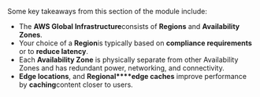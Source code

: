 Some key takeaways from this section of the module include:
- The **AWS Global Infrastructure**consists of **Regions** and **Availability Zones**.
- Your choice of a **Region**is typically based on **compliance requirements** or to **reduce latency**.
- Each **Availability Zone** is physically separate from other Availability Zones and has redundant power, networking, and connectivity.
- **Edge locations**, and **Regional****edge caches** improve performance by **caching**content closer to users.
